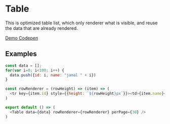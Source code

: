 # Table

This is optimized table list, which only renderer what is visible, and reuse the data that are already rendered.

[Demo Codepen](http://codepen.io/jamalsoueidan/pen/peqyRb?editors=0110)

## Examples

```js
const data = [];
for(var i=0; i<100; i++) {
  data.push({id: i, name: "jamal " + i})
}

const rowRenderer = (rowHeight) => (item) => (
  <tr key={item.id} style={{height: `${rowHeight}px`}}><td>{item.name}</td></tr>
)

export default () => (
  <Table data={data} rowRenderer={rowRenderer} perPage={30} />
)
```
